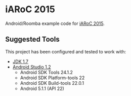 iARoC 2015
==========

Android/Roomba example code for [iARoC 2015](http://iaroc.org/).

Suggested Tools
---------------

This project has been configured and tested to work with:

* [JDK 1.7](http://www.oracle.com/technetwork/java/javase/downloads/jdk7-downloads-1880260.html)
* [Android Studio 1.2](http://developer.android.com/sdk/index.html)
  * Android SDK Tools 24.1.2
  * Android SDK Platform-tools 22
  * Android SDK Build-tools 22.0.1
  * Android 5.1.1 (API 22)
